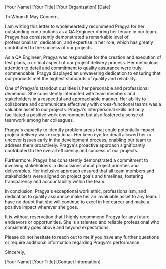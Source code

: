[Your Name]
[Your Title]
[Your Organization]
[Date]

To Whom It May Concern,

I am writing this letter to wholeheartedly recommend Pragya for her outstanding contributions as a QA Engineer during her tenure in our team. Pragya has consistently demonstrated a remarkable level of professionalism, dedication, and expertise in her role, which has greatly contributed to the success of our projects.

As a QA Engineer, Pragya was responsible for the creation and execution of test plans, a critical aspect of our project delivery process. Her meticulous attention to detail and commitment to quality assurance were truly commendable. Pragya displayed an unwavering dedication to ensuring that our products met the highest standards of quality and reliability.

One of Pragya's standout qualities is her personable and professional demeanor. She consistently interacted with team members and stakeholders in a respectful and approachable manner. Her ability to collaborate and communicate effectively with cross-functional teams was a valuable asset to our projects. Pragya's interpersonal skills not only facilitated a positive work environment but also fostered a sense of teamwork among her colleagues.

Pragya's capacity to identify problem areas that could potentially impact project delivery was exceptional. Her keen eye for detail allowed her to uncover issues early in the development process, enabling our team to address them proactively. Pragya's proactive approach significantly contributed to the overall efficiency and success of our projects.

Furthermore, Pragya has consistently demonstrated a commitment to involving stakeholders in discussions about project priorities and deliverables. Her inclusive approach ensured that all team members and stakeholders were aligned on project goals and timelines, fostering transparency and accountability within the team.

In conclusion, Pragya's exceptional work ethic, professionalism, and dedication to quality assurance make her an invaluable asset to any team. I have no doubt that she will continue to excel in her career and make a positive impact wherever she goes.

It is without reservation that I highly recommend Pragya for any future endeavors or opportunities. She is a talented and reliable professional who consistently goes above and beyond expectations.

Please do not hesitate to reach out to me if you have any further questions or require additional information regarding Pragya's performance.

Sincerely,

[Your Name]
[Your Title]
[Contact Information]